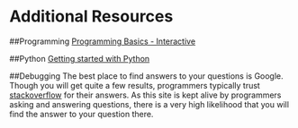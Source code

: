 # Additional Resources

##Programming
[Programming Basics - Interactive](http://www.programmingbasics.org/en/beginner/gettingstarted.html)

##Python
[Getting started with Python](https://www.python.org/about/gettingstarted/)

##Debugging
The best place to find answers to your questions is Google. Though you will get quite a few results, programmers typically trust
[stackoverflow](https://stackoverflow.com) for their answers.
As this site is  kept alive by programmers asking and answering questions, there is a very high likelihood that you will find the answer to your question there.